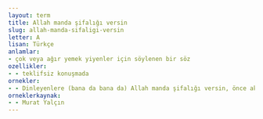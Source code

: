 ```yaml
---
layout: term
title: Allah manda şifalığı versin
slug: allah-manda-sifaligi-versin
letter: A
lisan: Türkçe
anlamlar:
- çok veya ağır yemek yiyenler için söylenen bir söz
ozellikler:
- - teklifsiz konuşmada
ornekler:
- - Dinleyenlere (bana da bana da) Allah manda şifalığı versin, önce akıl!
orneklerkaynak:
- - Murat Yalçın
---
```

